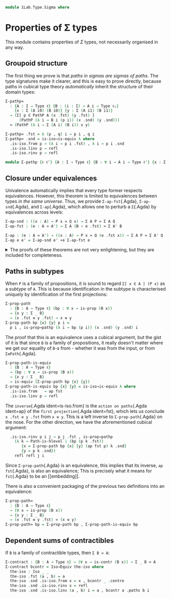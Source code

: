 <!--
```agda
open import 1Lab.HLevel
open import 1Lab.Equiv
open import 1Lab.Path
open import 1Lab.Type
```
-->

```agda
module 1Lab.Type.Sigma where
```

<!--
```agda
private variable
  ℓ ℓ₁ : Level
  A A' X X' Y Y' Z Z' : Type ℓ
  B P Q : A → Type ℓ
```
-->

# Properties of Σ types

This module contains properties of $\Sigma$ types, not necessarily
organised in any way.

## Groupoid structure

The first thing we prove is that _paths in sigmas are sigmas of paths_.
The type signatures make it clearer, and this is easy to prove directly,
because paths in cubical type theory _automatically_ inherit the
structure of their domain types:

```agda
Σ-pathp≃
  : {A : I → Type ℓ} {B : (i : I) → A i → Type ℓ₁}
    {x : Σ (A i0) (B i0)} {y : Σ (A i1) (B i1)}
  → (Σ[ p ∈ PathP A (x .fst) (y .fst) ]
      (PathP (λ i → B i (p i)) (x .snd) (y .snd)))
  ≃ (PathP (λ i → Σ (A i) (B i)) x y)

Σ-pathp≃ .fst = λ (p , q) i → p i , q i
Σ-pathp≃ .snd = is-iso→is-equiv λ where
  .is-iso.from p → (λ i → p i .fst) , λ i → p i .snd
  .is-iso.linv p → refl
  .is-iso.rinv p → refl

module Σ-pathp {ℓ ℓ'} {A : I → Type ℓ} {B : ∀ i → A i → Type ℓ'} {x : Σ (A i0) (B i0)} {y : Σ (A i1) (B i1)} = Equiv (Σ-pathp≃ {A = A} {B} {x} {y})
```

## Closure under equivalences

Univalence automatically implies that every type former respects
equivalences. However, this theorem is limited to equivalences between
types _in the same universe_. Thus, we provide `Σ-ap-fst`{.Agda},
`Σ-ap-snd`{.Agda}, and `Σ-ap`{.Agda}, which allows one to perturb a
`Σ`{.Agda} by equivalences across levels:

```agda
Σ-ap-snd : ((x : A) → P x ≃ Q x) → Σ A P ≃ Σ A Q
Σ-ap-fst : (e : A ≃ A') → Σ A (B ∘ e .fst) ≃ Σ A' B

Σ-ap : (e : A ≃ A') → ((x : A) → P x ≃ Q (e .fst x)) → Σ A P ≃ Σ A' Q
Σ-ap e e' = Σ-ap-snd e' ∙e Σ-ap-fst e
```

<details>
<summary> The proofs of these theorems are not very enlightening, but
they are included for completeness. </summary>

```agda
Σ-ap-snd {A = A} {P = P} {Q = Q} pointwise = eqv where
  module pwise {i} = Equiv (pointwise i)

  eqv : (Σ _ P) ≃ (Σ _ Q)
  eqv .fst (i , x) = i , pwise.to x
  eqv .snd = is-iso→is-equiv λ where
    .is-iso.from (i , x) → i , pwise.from x
    .is-iso.linv (i , x) → ap₂ _,_ refl (pwise.η _)
    .is-iso.rinv (i , x) → ap₂ _,_ refl (pwise.ε _)

Σ-ap-fst {A = A} {A' = A'} {B = B} e = intro , isEqIntro where
  intro : Σ _ (B ∘ e .fst) → Σ _ B
  intro (a , b) = e .fst a , b

  isEqIntro : is-equiv intro
  isEqIntro .is-eqv x = contr ctr isCtr where
    PB : ∀ {x y} → x ≡ y → B x → B y → Type _
    PB p = PathP (λ i → B (p i))

    open Σ x renaming (fst to a'; snd to b)
    open Σ (e .snd .is-eqv a' .is-contr.centre) renaming (fst to ctrA; snd to α)

    ctrB : B (e .fst ctrA)
    ctrB = subst B (sym α) b

    ctrP : PB α ctrB b
    ctrP i = coe1→i (λ i → B (α i)) i b

    ctr : fibre intro x
    ctr = (ctrA , ctrB) , Σ-pathp α ctrP

    isCtr : ∀ y → ctr ≡ y
    isCtr ((r , s) , p) = λ i → (a≡r i , b!≡s i) , Σ-pathp (α≡ρ i) (coh i) where
      open Σ (Σ-pathp.from p) renaming (fst to ρ; snd to σ)
      open Σ (Σ-pathp.from (e .snd .is-eqv a' .is-contr.paths (r , ρ))) renaming (fst to a≡r; snd to α≡ρ)

      b!≡s : PB (ap (e .fst) a≡r) ctrB s
      b!≡s i = comp (λ k → B (α≡ρ i (~ k))) (∂ i) λ where
        k (i = i0) → ctrP (~ k)
        k (i = i1) → σ (~ k)
        k (k = i0) → b

      coh : PathP (λ i → PB (α≡ρ i) (b!≡s i) b) ctrP σ
      coh i j = fill (λ k → B (α≡ρ i (~ k))) (∂ i) (~ j) λ where
        k (i = i0) → ctrP (~ k)
        k (i = i1) → σ (~ k)
        k (k = i0) → b

Σ-assoc : ∀ {ℓ ℓ' ℓ''} {A : Type ℓ} {B : A → Type ℓ'} {C : (x : A) → B x → Type ℓ''}
        → (Σ[ x ∈ A ] Σ[ y ∈ B x ] C x y) ≃ (Σ[ x ∈ Σ _ B ] (C (x .fst) (x .snd)))
Σ-assoc .fst (x , y , z) = (x , y) , z
Σ-assoc .snd = is-iso→is-equiv λ where
  .is-iso.from ((x , y) , z) → x , y , z
  .is-iso.linv p → refl
  .is-iso.rinv p → refl

Σ-Π-distrib : ∀ {ℓ ℓ' ℓ''} {A : Type ℓ} {B : A → Type ℓ'} {C : (x : A) → B x → Type ℓ''}
            → ((x : A) → Σ[ y ∈ B x ] C x y)
            ≃ (Σ[ f ∈ ((x : A) → B x) ] ((x : A) → C x (f x)))
Σ-Π-distrib .fst f = (λ x → f x .fst) , λ x → f x .snd
Σ-Π-distrib .snd = is-iso→is-equiv λ where
  .is-iso.from (f , r) x → f x , r x
  .is-iso.linv p → refl
  .is-iso.rinv p → refl
```
</details>


## Paths in subtypes

When `P` is a family of propositions, it is sound to regard `Σ[ x ∈ A ]
(P x)` as a _subtype_ of `A`. This is because identification in the
subtype is characterised uniquely by identification of the first
projections:

```agda
Σ-prop-path
  : {B : A → Type ℓ} (bp : ∀ x → is-prop (B x))
  → {x y : Σ _ B}
  → (x .fst ≡ y .fst) → x ≡ y
Σ-prop-path bp {x} {y} p i =
  p i , is-prop→pathp (λ i → bp (p i)) (x .snd) (y .snd) i
```

The proof that this is an equivalence uses a cubical argument, but the
gist of it is that since `B` is a family of propositions, it really
doesn't matter where we get our equality of `B`-s from - whether it was
from the input, or from `Σ≡Path`{.Agda}.

```agda
Σ-prop-path-is-equiv
  : {B : A → Type ℓ}
  → (bp : ∀ x → is-prop (B x))
  → {x y : Σ _ B}
  → is-equiv (Σ-prop-path bp {x} {y})
Σ-prop-path-is-equiv bp {x} {y} = is-iso→is-equiv λ where
  .is-iso.from   → ap fst
  .is-iso.linv p → refl
```

The `inverse`{.Agda ident=is-iso.from} is the `action on paths`{.Agda
ident=ap} of the `first projection`{.Agda ident=fst}, which lets us
conclude `x .fst ≡ y .fst` from `x ≡ y`. This is a left inverse to
`Σ-prop-path`{.Agda} on the nose. For the other direction, we have the
aforementioned cubical argument:

```agda
  .is-iso.rinv p i j → p j .fst , is-prop→pathp
    (λ k → Path-is-hlevel 1 (bp (p k .fst))
       {x = Σ-prop-path bp {x} {y} (ap fst p) k .snd}
       {y = p k .snd})
    refl refl j i
```

Since `Σ-prop-path`{.Agda} is an equivalence, this implies that its
inverse, `ap fst`{.Agda}, is also an equivalence; This is precisely what
it means for `fst`{.Agda} to be an [[embedding]].

There is also a convenient packaging of the previous two definitions
into an equivalence:

```agda
Σ-prop-path≃
  : {B : A → Type ℓ}
  → (∀ x → is-prop (B x))
  → {x y : Σ _ B}
  → (x .fst ≡ y .fst) ≃ (x ≡ y)
Σ-prop-path≃ bp = Σ-prop-path bp , Σ-prop-path-is-equiv bp
```

<!--
```agda
Σ-prop-square
  : ∀ {ℓ ℓ'} {A : Type ℓ} {B : A → Type ℓ'}
  → {w x y z : Σ _ B}
  → (∀ x → is-prop (B x))
  → {p : x ≡ w} {q : x ≡ y} {s : w ≡ z} {r : y ≡ z}
  → Square (ap fst p) (ap fst q) (ap fst s) (ap fst r)
  → Square p q s r
Σ-prop-square Bprop sq i j .fst = sq i j
Σ-prop-square Bprop {p} {q} {s} {r} sq i j .snd =
  is-prop→squarep (λ i j → Bprop (sq i j))
    (ap snd p) (ap snd q) (ap snd s) (ap snd r) i j

Σ-set-square
  : ∀ {ℓ ℓ'} {A : Type ℓ} {B : A → Type ℓ'}
  → {w x y z : Σ _ B}
  → (∀ x → is-set (B x))
  → {p : x ≡ w} {q : x ≡ y} {s : w ≡ z} {r : y ≡ z}
  → Square (ap fst p) (ap fst q) (ap fst s) (ap fst r)
  → Square p q s r
Σ-set-square Bset sq i j .fst = sq i j
Σ-set-square Bset {p} {q} {s} {r} sq i j .snd =
  is-set→squarep (λ i j → Bset (sq i j))
    (ap snd p) (ap snd q) (ap snd s) (ap snd r) i j
```
-->

## Dependent sums of contractibles

If `B` is a family of contractible types, then `Σ B ≃ A`:

```agda
Σ-contract : {B : A → Type ℓ} → (∀ x → is-contr (B x)) → Σ _ B ≃ A
Σ-contract bcontr = Iso→Equiv the-iso where
  the-iso : Iso _ _
  the-iso .fst (a , b) = a
  the-iso .snd .is-iso.from x = x , bcontr _ .centre
  the-iso .snd .is-iso.rinv x = refl
  the-iso .snd .is-iso.linv (a , b) i = a , bcontr a .paths b i
```

<!--
```agda
Σ-map
  : (f : A → A')
  → ({x : A} → P x → Q (f x)) → Σ _ P → Σ _ Q
Σ-map f g (x , y) = f x , g y

Σ-map₂ : ({x : A} → P x → Q x) → Σ _ P → Σ _ Q
Σ-map₂ f (x , y) = (x , f y)

⟨_,_⟩ : (X → Y) → (X → Z) → X → Y × Z
⟨ f , g ⟩ x = f x , g x

×-map : (A → A') → (X → X') → A × X → A' × X'
×-map f g (x , y) = (f x , g y)

×-map₁ : (A → A') → A × X → A' × X
×-map₁ f = ×-map f id

×-map₂ : (X → X') → A × X → A × X'
×-map₂ f = ×-map id f
```
-->

<!--
```agda
_,ₚ_ = Σ-pathp
infixr 4 _,ₚ_

Σ-prop-pathp
  : ∀ {ℓ ℓ'} {A : I → Type ℓ} {B : ∀ i → A i → Type ℓ'}
  → (∀ i x → is-prop (B i x))
  → {x : Σ (A i0) (B i0)} {y : Σ (A i1) (B i1)}
  → PathP A (x .fst) (y .fst)
  → PathP (λ i → Σ (A i) (B i)) x y
Σ-prop-pathp bp {x} {y} p i =
  p i , is-prop→pathp (λ i → bp i (p i)) (x .snd) (y .snd) i

Σ-inj-set
  : ∀ {ℓ ℓ'} {A : Type ℓ} {B : A → Type ℓ'} {x y z}
  → is-set A
  → Path (Σ A B) (x , y) (x , z)
  → y ≡ z
Σ-inj-set {B = B} {y = y} {z} aset path =
  subst (λ e → e ≡ z) (ap (λ e → transport (ap B e) y) (aset _ _ _ _) ∙ transport-refl y)
    (from-pathp (ap snd path))

Σ-swap₂
  : ∀ {ℓ ℓ' ℓ''} {A : Type ℓ} {B : Type ℓ'} {C : A → B → Type ℓ''}
  → (Σ[ x ∈ A ] Σ[ y ∈ B ] (C x y)) ≃ (Σ[ y ∈ B ] Σ[ x ∈ A ] (C x y))
Σ-swap₂ .fst (x , y , f) = y , x , f
Σ-swap₂ .snd .is-eqv y = contr (f .fst) (f .snd) where
  f = strict-fibres _ y
  -- agda can actually infer the inverse here, which is neat

×-swap
  : ∀ {ℓ ℓ'} {A : Type ℓ} {B : Type ℓ'}
  → (A × B) ≃ (B × A)
×-swap .fst (x , y) = y , x
×-swap .snd .is-eqv y = contr (f .fst) (f .snd) where
  f = strict-fibres _ y

Σ-contr-eqv
  : ∀ {ℓ ℓ'} {A : Type ℓ} {B : A → Type ℓ'}
  → (c : is-contr A)
  → (Σ A B) ≃ B (c .centre)
Σ-contr-eqv {B = B} c .fst (_ , p) = subst B (sym (c .paths _)) p
Σ-contr-eqv {B = B} c .snd = is-iso→is-equiv λ where
  .is-iso.from x → _ , x
  .is-iso.rinv x → ap (λ e → subst B e x) (is-contr→is-set c _ _ _ _) ∙ transport-refl x
  .is-iso.linv x → Σ-path (c .paths _) (transport⁻transport (ap B (sym (c .paths (x .fst)))) (x .snd))
```
-->

<!--
```agda
module _ {ℓ ℓ' ℓ''} {X : Type ℓ} {Y : X → Type ℓ'} {Z : (x : X) → Y x → Type ℓ''} where
  curry : ((p : Σ X Y) → Z (p .fst) (p .snd)) → (x : X) → (y : Y x) → Z x y
  curry f a b = f (a , b)

  uncurry : ((x : X) → (y : Y x) → Z x y) → (p : Σ X Y) → Z (p .fst) (p .snd)
  uncurry f (a , b) = f a b
```
-->
